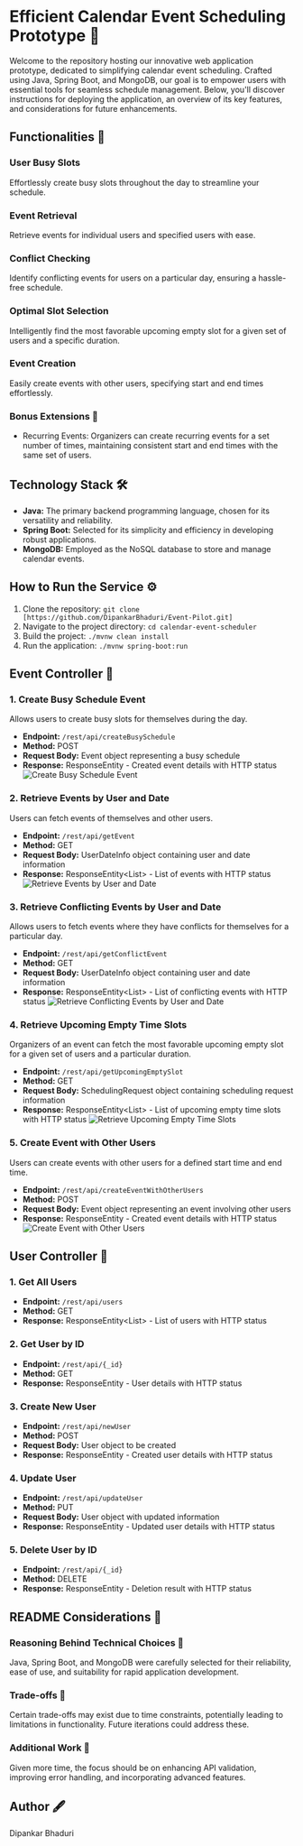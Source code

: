 # Efficient Calendar Event Scheduling Prototype 📅

Welcome to the repository hosting our innovative web application prototype, dedicated to simplifying calendar event scheduling. Crafted using Java, Spring Boot, and MongoDB, our goal is to empower users with essential tools for seamless schedule management. Below, you'll discover instructions for deploying the application, an overview of its key features, and considerations for future enhancements.

## Functionalities 🚀

### User Busy Slots
Effortlessly create busy slots throughout the day to streamline your schedule.

### Event Retrieval
Retrieve events for individual users and specified users with ease.

### Conflict Checking
Identify conflicting events for users on a particular day, ensuring a hassle-free schedule.

### Optimal Slot Selection
Intelligently find the most favorable upcoming empty slot for a given set of users and a specific duration.

### Event Creation
Easily create events with other users, specifying start and end times effortlessly.

### Bonus Extensions 🌟

- Recurring Events: Organizers can create recurring events for a set number of times, maintaining consistent start and end times with the same set of users.

## Technology Stack 🛠️

- **Java:** The primary backend programming language, chosen for its versatility and reliability.
- **Spring Boot:** Selected for its simplicity and efficiency in developing robust applications.
- **MongoDB:** Employed as the NoSQL database to store and manage calendar events.

## How to Run the Service ⚙️

1. Clone the repository: `git clone [https://github.com/DipankarBhaduri/Event-Pilot.git]`
2. Navigate to the project directory: `cd calendar-event-scheduler`
3. Build the project: `./mvnw clean install`
4. Run the application: `./mvnw spring-boot:run`

## Event Controller 📝

### 1. Create Busy Schedule Event
Allows users to create busy slots for themselves during the day.

- **Endpoint:** `/rest/api/createBusySchedule`
- **Method:** POST
- **Request Body:** Event object representing a busy schedule
- **Response:** ResponseEntity<Event> - Created event details with HTTP status
![Create Busy Schedule Event](https://github.com/DipankarBhaduri/Event-Pilot/assets/110708060/483ab50b-0106-479e-9b0d-c65fb78999b1)

### 2. Retrieve Events by User and Date
Users can fetch events of themselves and other users.

- **Endpoint:** `/rest/api/getEvent`
- **Method:** GET
- **Request Body:** UserDateInfo object containing user and date information
- **Response:** ResponseEntity<List<Event>> - List of events with HTTP status
![Retrieve Events by User and Date](https://github.com/DipankarBhaduri/Event-Pilot/assets/110708060/57db3f08-afdc-46bc-b26e-c1bf80d7b81d)

### 3. Retrieve Conflicting Events by User and Date
Allows users to fetch events where they have conflicts for themselves for a particular day.

- **Endpoint:** `/rest/api/getConflictEvent`
- **Method:** GET
- **Request Body:** UserDateInfo object containing user and date information
- **Response:** ResponseEntity<List<Event>> - List of conflicting events with HTTP status
![Retrieve Conflicting Events by User and Date](https://github.com/DipankarBhaduri/Event-Pilot/assets/110708060/c42cfe31-3a7a-4f0c-a4fd-76510ade800d)

### 4. Retrieve Upcoming Empty Time Slots
Organizers of an event can fetch the most favorable upcoming empty slot for a given set of users and a particular duration.

- **Endpoint:** `/rest/api/getUpcomingEmptySlot`
- **Method:** GET
- **Request Body:** SchedulingRequest object containing scheduling request information
- **Response:** ResponseEntity<List<TimeSlot>> - List of upcoming empty time slots with HTTP status
![Retrieve Upcoming Empty Time Slots](https://github.com/DipankarBhaduri/Event-Pilot/assets/110708060/f5099b13-f583-4c5c-811a-11b58d226140)

### 5. Create Event with Other Users
Users can create events with other users for a defined start time and end time.

- **Endpoint:** `/rest/api/createEventWithOtherUsers`
- **Method:** POST
- **Request Body:** Event object representing an event involving other users
- **Response:** ResponseEntity<Event> - Created event details with HTTP status
![Create Event with Other Users](https://github.com/DipankarBhaduri/Event-Pilot/assets/110708060/e186ba2e-f8da-462e-befe-90c5976f4832)

## User Controller 👥

### 1. Get All Users
- **Endpoint:** `/rest/api/users`
- **Method:** GET
- **Response:** ResponseEntity<List<User>> - List of users with HTTP status

### 2. Get User by ID
- **Endpoint:** `/rest/api/{_id}`
- **Method:** GET
- **Response:** ResponseEntity<User> - User details with HTTP status

### 3. Create New User
- **Endpoint:** `/rest/api/newUser`
- **Method:** POST
- **Request Body:** User object to be created
- **Response:** ResponseEntity<User> - Created user details with HTTP status

### 4. Update User
- **Endpoint:** `/rest/api/updateUser`
- **Method:** PUT
- **Request Body:** User object with updated information
- **Response:** ResponseEntity<User> - Updated user details with HTTP status

### 5. Delete User by ID
- **Endpoint:** `/rest/api/{_id}`
- **Method:** DELETE
- **Response:** ResponseEntity<DeleteResult> - Deletion result with HTTP status

## README Considerations 📌

### Reasoning Behind Technical Choices 🤔

Java, Spring Boot, and MongoDB were carefully selected for their reliability, ease of use, and suitability for rapid application development.

### Trade-offs 🔄

Certain trade-offs may exist due to time constraints, potentially leading to limitations in functionality. Future iterations could address these.

### Additional Work 🚧

Given more time, the focus should be on enhancing API validation, improving error handling, and incorporating advanced features.

## Author 🖋️

Dipankar Bhaduri
